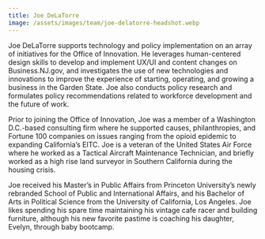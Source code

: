 ```yaml
---
title: Joe DeLaTorre
image: /assets/images/team/joe-delatorre-headshot.webp
---
```


Joe DeLaTorre supports technology and policy implementation on an array of initiatives for the Office of Innovation. He leverages human-centered design skills to develop and implement UX/UI and content changes on Business.NJ.gov, and investigates the use of new technologies and innovations to improve the experience of starting, operating, and growing a business in the Garden State. Joe also conducts policy research and formulates policy recommendations related to workforce development and the future of work.

Prior to joining the Office of Innovation, Joe was a member of a Washington D.C.-based consulting firm where he supported causes, philanthropies, and Fortune 100 companies on issues ranging from the opioid epidemic to expanding California’s EITC. Joe is a veteran of the United States Air Force where he worked as a Tactical Aircraft Maintenance Technician, and briefly worked as a high rise land surveyor in Southern California during the housing crisis.

Joe received his Master’s in Public Affairs from Princeton University’s newly rebranded School of Public and International Affairs, and his Bachelor of Arts in Political Science from the University of California, Los Angeles. Joe likes spending his spare time maintaining his vintage cafe racer and building furniture, although his new favorite pastime is coaching his daughter, Evelyn, through baby bootcamp.
